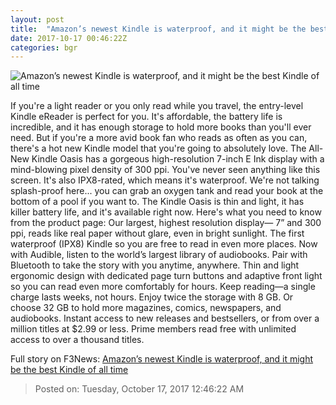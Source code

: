 ```yaml
---
layout: post
title:  "Amazon’s newest Kindle is waterproof, and it might be the best Kindle of all time"
date: 2017-10-17 00:46:22Z
categories: bgr
---
```


![Amazon’s newest Kindle is waterproof, and it might be the best Kindle of all time](https://boygeniusreport.files.wordpress.com/2017/10/amazon-kindle-oasis.jpg?quality=98&strip=all)

If you're a light reader or you only read while you travel, the entry-level Kindle eReader is perfect for you. It's affordable, the battery life is incredible, and it has enough storage to hold more books than you'll ever need. But if you're a more avid book fan who reads as often as you can, there's a hot new Kindle model that you're going to absolutely love. The All-New Kindle Oasis has a gorgeous high-resolution 7-inch E Ink display with a mind-blowing pixel density of 300 ppi. You've never seen anything like this screen. It's also IPX8-rated, which means it's waterproof. We're not talking splash-proof here... you can grab an oxygen tank and read your book at the bottom of a pool if you want to. The Kindle Oasis is thin and light, it has killer battery life, and it's available right now. Here's what you need to know from the product page: Our largest, highest resolution display— 7” and 300 ppi, reads like real paper without glare, even in bright sunlight. The first waterproof (IPX8) Kindle so you are free to read in even more places. Now with Audible, listen to the world’s largest library of audiobooks. Pair with Bluetooth to take the story with you anytime, anywhere. Thin and light ergonomic design with dedicated page turn buttons and adaptive front light so you can read even more comfortably for hours. Keep reading—a single charge lasts weeks, not hours. Enjoy twice the storage with 8 GB. Or choose 32 GB to hold more magazines, comics, newspapers, and audiobooks. Instant access to new releases and bestsellers, or from over a million titles at $2.99 or less. Prime members read free with unlimited access to over a thousand titles.


Full story on F3News: [Amazon’s newest Kindle is waterproof, and it might be the best Kindle of all time](http://www.f3nws.com/n/GNsXmC)

> Posted on: Tuesday, October 17, 2017 12:46:22 AM
